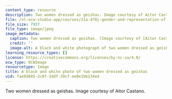 ```yaml
---
content_type: resource
description: Two women dressed as geishas. Image courtesy of Aitor Castano.
file: /ol-ocw-studio-app/courses/21a-470j-gender-and-representation-of-asian-women-spring-2010/fae9d8852c0f3ddf39cfee0e1bb134ed_21a-470js10-th.jpg
file_size: 7937
file_type: image/jpeg
image_metadata:
  caption: Two women dressed as geishas. (Image courtesy of [Aitor Castano](http://www.flickr.com/photos/aitorc/2292500151/).)
  credit: ''
  image-alt: A black and white photograph of two women dressed as geishas.
learning_resource_types: []
license: https://creativecommons.org/licenses/by-nc-sa/4.0/
ocw_type: OCWImage
resourcetype: Image
title: A black and white photo of two women dressed as geishas
uid: fae9d885-2c0f-3ddf-39cf-ee0e1bb134ed
---
```

Two women dressed as geishas. Image courtesy of Aitor Castano.